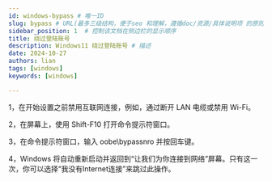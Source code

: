 ```yaml
---
id: windows-bypass # 唯一ID
slug: bypass # URL(最多三级结构，便于seo 和理解，遵循doc/资源/具体说明项 的原则)
sidebar_position: 1  # 控制该文档在侧边栏的显示顺序
title: 绕过登陆账号
description: Windows11 绕过登陆账号 # 描述
date: 2024-10-27
authors: lian
tags: [windows]
keywords: [windows]

---
```






1，在开始设置之前禁用互联网连接，例如，通过断开 LAN 电缆或禁用 Wi-Fi。

2，在屏幕上，使用 Shift-F10 打开命令提示符窗口。

3，在命令提示符窗口，输入 oobe\bypassnro 并按回车键。

4，Windows 将自动重新启动并返回到“让我们为你连接到网络”屏幕。只有这一次，你可以选择“我没有Internet连接”来跳过此操作。